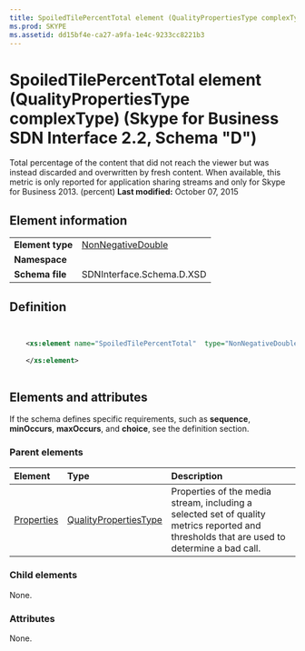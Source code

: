 ```yaml
---
title: SpoiledTilePercentTotal element (QualityPropertiesType complexType) (Skype for Business SDN Interface 2.2, Schema "D")
ms.prod: SKYPE
ms.assetid: dd15bf4e-ca27-a9fa-1e4c-9233cc8221b3
---
```



# SpoiledTilePercentTotal element (QualityPropertiesType complexType) (Skype for Business SDN Interface 2.2, Schema "D")
Total percentage of the content that did not reach the viewer but was instead discarded and overwritten by fresh content. When available, this metric is only reported for application sharing streams and only for Skype for Business 2013. (percent) 
 **Last modified:** October 07, 2015
  
    
    


## Element information


|||
|:-----|:-----|
|**Element type**| [NonNegativeDouble](nonnegativedouble-simpletype.md)|
|**Namespace**||
|**Schema file**|SDNInterface.Schema.D.XSD |
   

## Definition


```XML


    <xs:element name="SpoiledTilePercentTotal"  type="NonNegativeDouble">
    
    </xs:element>
  
```


## Elements and attributes

If the schema defines specific requirements, such as **sequence**, **minOccurs**, **maxOccurs**, and **choice**, see the definition section. 
  
    
    

### Parent elements



|**Element**|**Type**|**Description**|
|:-----|:-----|:-----|
| [Properties](properties-element-qualitytype-complextype-1.md)| [QualityPropertiesType](qualitypropertiestype-complextype.md)|Properties of the media stream, including a selected set of quality metrics reported and thresholds that are used to determine a bad call. |
   

### Child elements

None. 
  
    
    

### Attributes

None. 
  
    
    

